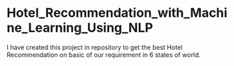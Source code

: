 # Hotel_Recommendation_with_Machine_Learning_Using_NLP
I have created this project in repository to get the best Hotel Recommendation on basic of our requirement in 6 states of world.

